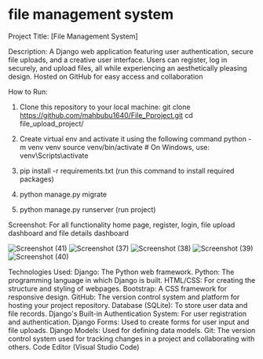 # file management system
Project Title: [File Management System]

Description:
 A Django web application featuring user authentication,
secure file uploads, and a creative user interface. Users can register, log in securely, 
and upload files, all while experiencing an aesthetically pleasing design. 
Hosted on GitHub for easy access and collaboration


How to Run:
1. Clone this repository to your local machine:
   git clone https://github.com/mahbubu1640/File_Pproject.git
   cd file_upload_project/
   
2. Create virtual env and activate it using the following command
   python -m venv venv
   source venv/bin/activate  # On Windows, use: venv\Scripts\activate

3. pip install -r requirements.txt
   (run this command to install required packages)
   
4. python manage.py migrate
   
5. python manage.py runserver
   (run project)

Screenshot:
For all functionality 
home page, register, login, file upload dashboard and file details dashboard

![Screenshot (41)](https://github.com/mahbubu1640/File_Pproject/assets/104581346/9838ae1e-051d-4ffd-a726-2e4ab7589cee)
![Screenshot (37)](https://github.com/mahbubu1640/File_Pproject/assets/104581346/d6c69564-71f4-4079-bd99-91d2f087aed7)
![Screenshot (38)](https://github.com/mahbubu1640/File_Pproject/assets/104581346/f088142b-a70b-4f57-bb3a-e2b58ba15b91)
![Screenshot (39)](https://github.com/mahbubu1640/File_Pproject/assets/104581346/fed30c56-0d15-44bd-bab8-1b985b301040)
![Screenshot (40)](https://github.com/mahbubu1640/File_Pproject/assets/104581346/e0ac9b4f-b6a2-4635-b2f6-f9703bc7c4a1)



Technologies Used:
Django: The Python web framework.
Python: The programming language in which Django is built.
HTML/CSS: For creating the structure and styling of webpages.
Bootstrap: A CSS framework for responsive design.
GitHub: The version control system and platform for hosting your project repository.
Database (SQLite): To store user data and file records.
Django's Built-in Authentication System: For user registration and authentication.
Django Forms: Used to create forms for user input and file uploads.
Django Models: Used for defining data models.
Git: The version control system used for tracking changes in a project and collaborating with others.
Code Editor (Visual Studio Code)

